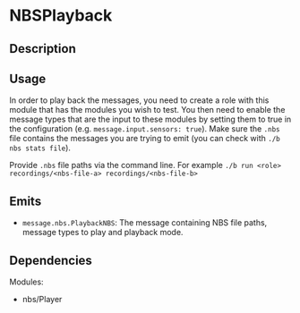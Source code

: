 # NBSPlayback

## Description

## Usage

In order to play back the messages, you need to create a role with this module that has the modules you wish to test. You then need to enable the message types that are the input to these modules by setting them to true in the configuration (e.g. `message.input.sensors: true`). Make sure the `.nbs` file contains the messages you are trying to emit (you can check with `./b nbs stats file`).

Provide `.nbs` file paths via the command line. For example `./b run <role> recordings/<nbs-file-a> recordings/<nbs-file-b>`

## Emits

- `message.nbs.PlaybackNBS`: The message containing NBS file paths, message types to play and playback mode.

## Dependencies

Modules:

- nbs/Player
